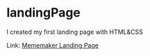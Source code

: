# landingPage
I created my first landing page with HTML&amp;CSS 

Link: <a href="https://codepen.io/rsiahaan4/pen/bPXezB" alt="codepen-project">Mememaker Landing Page</a>
